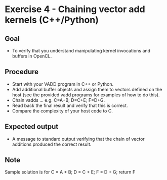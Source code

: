 Exercise 4 - Chaining vector add kernels (C++/Python)
=====================================================

Goal
----
* To verify that you understand manipulating kernel invocations and buffers in OpenCL.

Procedure
---------
* Start with your VADD program in C++ or Python.
* Add additional buffer objects and assign them to vectors defined on the host
  (see the provided vadd programs for examples of how to do this).
* Chain vadds ... e.g. C=A+B; D=C+E; F=D+G.
* Read back the final result and verify that this is correct.
* Compare the complexity of your host code to C.

Expected output
---------------
* A message to standard output verifying that the chain of vector additions produced the correct result.

Note
----

Sample solution is for C = A + B; D = C + E; F = D + G; return F
